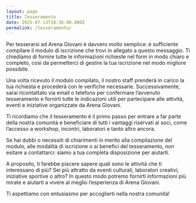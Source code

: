 ```yaml
---
layout: page
title: Tesseramento
date: 2025-07-13T18:36:00.000Z
permalink: /tesseramento/
---
```

Per tesserarsi ad Arena Giovani è davvero molto semplice: è sufficiente compilare il modulo di iscrizione che trovi in allegato a questo messaggio. Ti chiediamo di fornire tutte le informazioni richieste nel form in modo chiaro e completo, così da permetterci di gestire la tua iscrizione nel modo migliore possibile.

Una volta ricevuto il modulo compilato, il nostro staff prenderà in carico la tua richiesta e procederà con le verifiche necessarie. Successivamente, sarai ricontattato via email o telefono per confermare l’avvenuto tesseramento e fornirti tutte le indicazioni utili per partecipare alle attività, eventi e iniziative organizzate da Arena Giovani.

Ti ricordiamo che il tesseramento è il primo passo per entrare a far parte della nostra comunità e beneficiare di tutti i vantaggi riservati ai soci, come l’accesso a workshop, incontri, laboratori e tanto altro ancora.

Se hai dubbi o necessiti di chiarimenti in merito alla compilazione del modulo, alle modalità di iscrizione o ai benefici del tesseramento, non esitare a contattarci: siamo a tua completa disposizione per aiutarti.

A proposito, ti farebbe piacere sapere quali sono le attività che ti interessano di più? Sei più attratto da eventi culturali, laboratori creativi, iniziative sportive o altro? In questo modo potremo fornirti informazioni più mirate e aiutarti a vivere al meglio l’esperienza di Arena Giovani.

Ti aspettiamo con entusiasmo per accoglierti nella nostra comunità!
